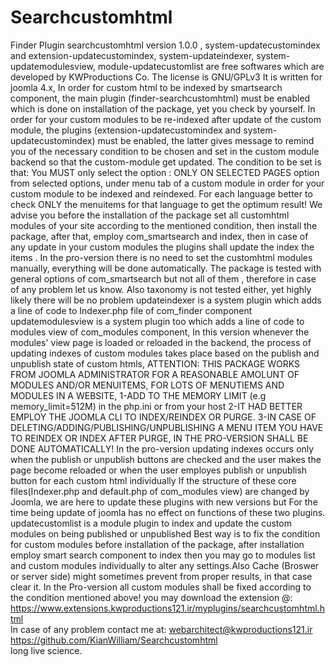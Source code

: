 # Searchcustomhtml
Finder Plugin searchcustomhtml version 1.0.0 , system-updatecustomindex and extension-updatecustomindex, 
system-updateindexer, system-updatemodulesview, module-updatecustomlist
are free softwares which are developed by KWProductions Co.
The license is GNU/GPLv3
It is written for joomla 4.x, 
In order for custom html to be indexed by smartsearch component, the main plugin (finder-searchcustomhtml) must be enabled
which is done on installation of the package, yet you check by yourself.
In order for your custom modules to be re-indexed after update of the custom module, the plugins 
(extension-updatecustomindex and system-updatecustomindex) must be enabled, the latter gives message to remind you of the necessary condition
to be chosen and set in the custom module backend so that the custom-module get updated. The condition to be set is that:
You MUST only select the option : ONLY ON SELECTED PAGES option from selected options, under menu tab of a custom module 
in order for your custom module to be indexed and reindexed. For each language better to check ONLY the menuitems
for that language to get the optimum result! We advise you before the installation of the package set all customhtml modules
of your site according to the mentioned condition, then install the package, after that, employ com_smartsearch and index,
then in case of any update in your custom modules the plugins shall update the index the items .
In the pro-version there is no need to set the customhtml modules manually, everything will be done automatically.
The package is tested with general options of com_smartsearch but not all of them , therefore in case of any problem let us know.
Also taxonomy is not tested either, yet highly likely there will be no problem
updateindexer is a system plugin which adds a line of code to Indexer.php file of com_finder component
updatemodulesview is a system plugin too which adds a line of code to modules view of com_modules component,
In this version whenever the modules' view page is loaded or reloaded in the backend, the process of updating indexes of custom modules
 takes place based on the publish and unpublish state of custom htmls,
 ATTENTION:  THIS PACKAGE WORKS FROM JOOMLA ADMINISTRATOR FOR A REASONABLE AMOLUNT OF MODULES AND/OR MENUITEMS, FOR LOTS OF 
 MENUTIEMS AND MODULES IN A WEBSITE, 1-ADD TO THE MEMORY LIMIT (e.g memory_limit=512M) in the php.ini or from your host 2-IT HAD BETTER 
 EMPLOY THE JOOMLA CLI TO INDEX/REINDEX OR PURGE. 3-IN CASE OF DELETING/ADDING/PUBLISHING/UNPUBLISHING A MENU ITEM YOU HAVE TO REINDEX OR INDEX AFTER PURGE, IN THE PRO-VERSION SHALL BE DONE AUTOMATICALLY!
In the pro-version updating indexes occurs only when the publish or unpublish buttons are checked and the user makes the page 
become reloaded or when the user employes publish or unpublish button for each custom html individually
If the structure of these core files(Indexer.php and default.php of com_modules view) are changed by Joomla,
we are here to update these plugins with new versions but
For the time being update of joomla has no effect on functions of these two plugins.
updatecustomlist is a module plugin to index and update the custom modules on being published or unpublished 
Best way is to fix the condition for custom modules before installation of the package, after
installation employ smart search component to index then you may go to modules list and custom modules individually to alter
any settings.Also Cache (Broswer or server side) might sometimes prevent from proper results, in that case clear it.
In the Pro-version all custom modules shall be fixed according to the condition mentioned above!
you may download the extension @:
https://www.extensions.kwproductions121.ir/myplugins/searchcustomhtml.html<br />
In case of any problem contact me at:
webarchitect@kwproductions121.ir<br />
https://github.com/KianWilliam/Searchcustomhtml <br />
long live science.
